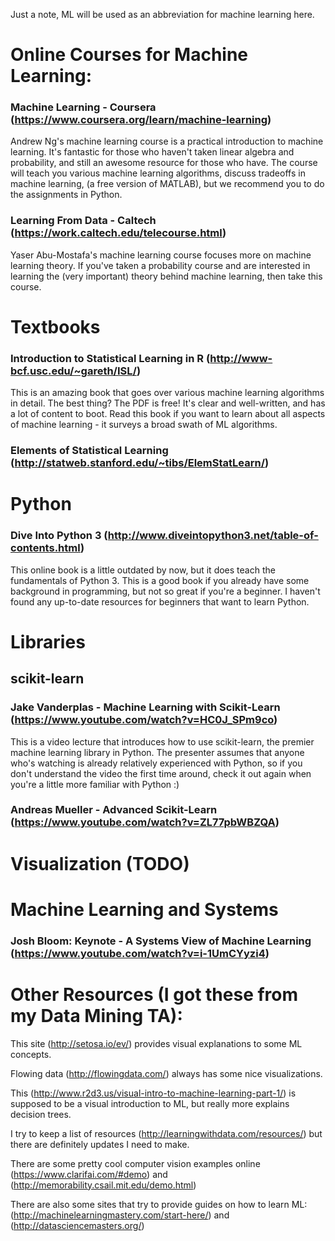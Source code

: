 Just a note, ML will be used as an abbreviation for machine learning here.

# Online Courses for Machine Learning: 
### Machine Learning - Coursera (https://www.coursera.org/learn/machine-learning) 
Andrew Ng's machine learning course is a practical introduction to machine learning. It's fantastic for those who haven't taken linear algebra and probability, and still an awesome resource for those who have. The course will teach you various machine learning algorithms, discuss tradeoffs in machine learning,  (a free version of MATLAB), but we recommend you to do the assignments in Python.

### Learning From Data - Caltech (https://work.caltech.edu/telecourse.html)
Yaser Abu-Mostafa's machine learning course focuses more on machine learning theory. If you've taken a probability course and are interested in learning the (very important) theory behind machine learning, then take this course.

# Textbooks
### Introduction to Statistical Learning in R (http://www-bcf.usc.edu/~gareth/ISL/)
This is an amazing book that goes over various machine learning algorithms in detail. The best thing? The PDF is free! It's clear and well-written, and has a lot of content to boot. Read this book if you want to learn about all aspects of machine learning - it surveys a broad swath of ML algorithms.

### Elements of Statistical Learning (http://statweb.stanford.edu/~tibs/ElemStatLearn/)

# Python
### Dive Into Python 3 (http://www.diveintopython3.net/table-of-contents.html)
This online book is a little outdated by now, but it does teach the fundamentals of Python 3. This is a good book if you already have some background in programming, but not so great if you're a beginner. I haven't found any up-to-date resources for beginners that want to learn Python.

# Libraries
## scikit-learn
### Jake Vanderplas - Machine Learning with Scikit-Learn (https://www.youtube.com/watch?v=HC0J_SPm9co)
This is a video lecture that introduces how to use scikit-learn, the premier machine learning library in Python. The presenter assumes that anyone who's watching is already relatively experienced with Python, so if you don't understand the video the first time around, check it out again when you're a little more familiar with Python :)
### Andreas Mueller - Advanced Scikit-Learn (https://www.youtube.com/watch?v=ZL77pbWBZQA)


# Visualization (TODO)

# Machine Learning and Systems
### Josh Bloom: Keynote - A Systems View of Machine Learning (https://www.youtube.com/watch?v=i-1UmCYyzi4)


# Other Resources (I got these from my Data Mining TA):

This site (http://setosa.io/ev/) provides visual explanations to some ML concepts.

Flowing data (http://flowingdata.com/) always has some nice visualizations.

This (http://www.r2d3.us/visual-intro-to-machine-learning-part-1/) is supposed to be a visual introduction to ML, but really more explains decision trees.

I try to keep a list of resources (http://learningwithdata.com/resources/) but there are definitely updates I need to make.

There are some pretty cool computer vision examples online (https://www.clarifai.com/#demo) and (http://memorability.csail.mit.edu/demo.html)

There are also some sites that try to provide guides on how to learn ML: (http://machinelearningmastery.com/start-here/) and (http://datasciencemasters.org/)
